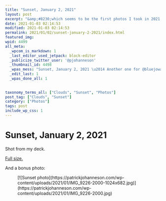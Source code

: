 ```yaml
---
title: "Sunset, January 2, 2021"
layout: post
excerpt: "&amp;#8230;which seems to be the first photos I took in 2021."
date: 2021-01-03 02:14:53
modified: 2021-01-03 02:14:53
permalink: 2021/01/02/sunset-january-2-2021/index.html
featured_img: 
wpid: 4499
all_meta: 
  _wpcom_is_markdown: 1
  _last_editor_used_jetpack: block-editor
  _publicize_twitter_user: '@pjohanneson'
  _thumbnail_id: 4498
  _wpas_mess: "Sunset, January 2, 2021 \u2014 Another one for @bluejowalton."
  _edit_last: 1
  _wpas_done_all: 1
  
  
taxonomy_terms_all: ["Clouds", "Sunset", "Photos"]
post_tag: ["Clouds", "Sunset"]
category: ["Photos"]
tags: post
include_wp_css: 1
---
```


# Sunset, January 2, 2021

Shot from my deck.

[Full size.](https://patrickjohanneson.com/wp-content/uploads/2021/01/IMG_9226-2000.jpg)

And a bonus photo:

<figure class="wp-block-image size-large">[![Sunset photo](https://patrickjohanneson.com/wp-content/uploads/2021/01/IMG_9226-2000-1024x682.jpg)](https://patrickjohanneson.com/wp-content/uploads/2021/01/IMG_9226-2000.jpg)</figure>